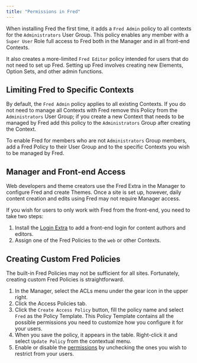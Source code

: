 ```yaml
---
title: "Permissions in Fred"
---
```


When installing Fred the first time, it adds a `Fred Admin` policy to all contexts for the `Administrators` User Group. This policy enables any member with a `Super User` Role full access to Fred both in the Manager and in all front-end Contexts.

It also creates a more-limited `Fred Editor` policy intended for users that do not need to set up Fred. Setting up Fred involves creating new Elements, Option Sets, and other admin functions.

## Limiting Fred to Specific Contexts

By default, the `Fred Admin` policy applies to all existing Contexts. If you do not need to manage all Contexts with Fred remove this Policy from the `Administrators` User Group; if you create a new Context that needs to be managed by Fred add this policy to the `Administrators` Group after creating the Context.

To enable Fred for members who are not `Administrators` Group members, add a Fred Policy to their User Group and to the specific Contexts you wish to be managed by Fred.

## Manager and Front-end Access

Web developers and theme creators use the Fred Extra in the Manager to configure Fred and create Themes. Once a site is set up, however, daily content creation and edits using Fred may not require Manager access.

If you wish for users to only work with Fred from the front-end, you need to take two steps:

1. Install the [Login Extra](https://modx.com/extras/package/login) to add a front-end login for content authors and editors.
2. Assign one of the Fred Policies to the `web` or other Contexts.

## Creating Custom Fred Policies

The built-in Fred Policies may not be sufficient for all sites. Fortunately, creating custom Fred Policies is straightforward.

1. In the Manager, select the ACLs menu under the gear icon in the upper right.
2. Click the Access Policies tab.
3. Click the `Create Access Policy` button, fill the policy name and select `Fred` as the Policy Template. This Policy Template contains all the possible permissions you need to customize how you configure it for your users.
4. When you save the policy, it appears in the table. Right-click it and select `Update Policy` from the contextual menu.
5. Enable or disable the [permissions](extras/fred/site_admin/acls/permissions) by unchecking the ones you wish to restrict from your users.
